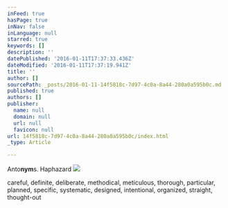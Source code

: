 ```yaml
---
inFeed: true
hasPage: true
inNav: false
inLanguage: null
starred: true
keywords: []
description: ''
datePublished: '2016-01-11T17:37:33.436Z'
dateModified: '2016-01-11T17:37:19.941Z'
title: ''
author: []
sourcePath: _posts/2016-01-11-14f5818c-7d97-4c0a-8a44-280a0a595b0c.md
published: true
authors: []
publisher:
  name: null
  domain: null
  url: null
  favicon: null
url: 14f5818c-7d97-4c0a-8a44-280a0a595b0c/index.html
_type: Article

---
```

Anto**nym**s. Haphazard
![](https://s3-us-west-2.amazonaws.com/the-grid-img/p/00aed04dc180640d7254218b62ae8c7bc0fd97a2.jpg)

careful, definite, deliberate, methodical, meticulous, thorough, particular, planned, specific, systematic, designed, intentional, organized, straight, thought-out